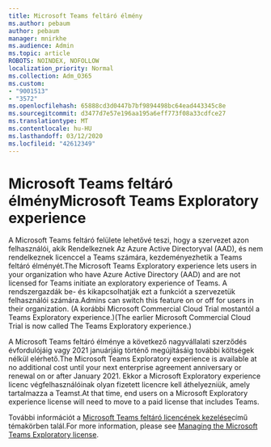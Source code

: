 ```yaml
---
title: Microsoft Teams feltáró élmény
ms.author: pebaum
author: pebaum
manager: mnirkhe
ms.audience: Admin
ms.topic: article
ROBOTS: NOINDEX, NOFOLLOW
localization_priority: Normal
ms.collection: Adm_O365
ms.custom:
- "9001513"
- "3572"
ms.openlocfilehash: 65888cd3d0447b7bf9894498bc64ead443345c8e
ms.sourcegitcommit: d3477d7e57e196aa195a6eff773f08a33cdfce27
ms.translationtype: MT
ms.contentlocale: hu-HU
ms.lasthandoff: 03/12/2020
ms.locfileid: "42612349"
---
```

# <a name="microsoft-teams-exploratory-experience"></a><span data-ttu-id="70ca3-102">Microsoft Teams feltáró élmény</span><span class="sxs-lookup"><span data-stu-id="70ca3-102">Microsoft Teams Exploratory experience</span></span>

<span data-ttu-id="70ca3-103">A Microsoft Teams feltáró felülete lehetővé teszi, hogy a szervezet azon felhasználói, akik Rendelkeznek Az Azure Active Directoryval (AAD), és nem rendelkeznek licenccel a Teams számára, kezdeményezhetik a Teams feltáró élményét.</span><span class="sxs-lookup"><span data-stu-id="70ca3-103">The Microsoft Teams Exploratory experience lets users in your organization who have Azure Active Directory (AAD) and are not licensed for Teams initiate an exploratory experience of Teams.</span></span> <span data-ttu-id="70ca3-104">A rendszergazdák be- és kikapcsolhatják ezt a funkciót a szervezetük felhasználói számára.</span><span class="sxs-lookup"><span data-stu-id="70ca3-104">Admins can switch this feature on or off for users in their organization.</span></span> <span data-ttu-id="70ca3-105">(A korábbi Microsoft Commercial Cloud Trial mostantól a Teams Exploratory experience.)</span><span class="sxs-lookup"><span data-stu-id="70ca3-105">(The earlier Microsoft Commercial Cloud Trial is now called The Teams Exploratory experience.)</span></span>

<span data-ttu-id="70ca3-106">A Microsoft Teams feltáró élménye a következő nagyvállalati szerződés évfordulójáig vagy 2021 januárjáig történő megújításáig további költségek nélkül elérhető.</span><span class="sxs-lookup"><span data-stu-id="70ca3-106">The Microsoft Teams Exploratory experience is available at no additional cost until your next enterprise agreement anniversary or renewal on or after January 2021.</span></span> <span data-ttu-id="70ca3-107">Ekkor a Microsoft Exploratory experience licenc végfelhasználóinak olyan fizetett licencre kell áthelyezniük, amely tartalmazza a Teamst.</span><span class="sxs-lookup"><span data-stu-id="70ca3-107">At that time, end users on a Microsoft Exploratory experience license will need to move to a paid license that includes Teams.</span></span>

<span data-ttu-id="70ca3-108">További információt a [Microsoft Teams feltáró licencének kezelése](https://docs.microsoft.com/microsoftteams/teams-exploratory/)című témakörben talál.</span><span class="sxs-lookup"><span data-stu-id="70ca3-108">For more information, please see [Managing the Microsoft Teams Exploratory license](https://docs.microsoft.com/microsoftteams/teams-exploratory/).</span></span>
